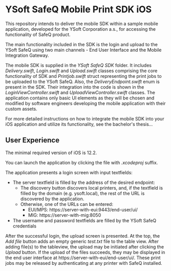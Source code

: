 # YSoft SafeQ Mobile Print SDK iOS
This repository intends to deliver the mobile SDK within a sample mobile application, developed for the YSoft Corporation a.s., for accessing the functionality of SafeQ product.

The main functionality included in the SDK is the login and upload to the YSoft SafeQ using two main channels - End User Interface and the Mobile Integration Gateway.

The mobile SDK is supplied in the *YSoft SafeQ SDK* folder. It includes *Delivery.swift*, *Login.swift* and *Upload.swift* classes comprising the core functionality of SDK and *Printjob.swift* struct representing the print jobs to be uploaded to the YSoft SafeQ. Also, the *DeliveryEndpoint.swift* enum is present in the SDK. Their integration into the code is shown in the *LoginViewController.swift* and *UploadViewController.swift* classes. The application contains only basic UI elements as they will be chosen and modified by software engineers developing the mobile application with their custom assets. 

For more detailed instructions on how to integrate the mobile SDK into your iOS application and utilize its functionality, see the bachelor's thesis... 

## User Experience
The minimal required version of iOS is 12.2.

You can launch the application by clicking the file with *.xcodeproj* suffix. 

The application presents a login screen with input textfields:
 * The server textfield is filled by the address of the desired endpoint:
    * The discovery button discovers local printers, and, if the textfield is filled by the domain (e.g. ysoft.local), the rest of the URL is discovered by the application.  
    * Otherwise, one of the URLs can be entered:
      * EUI/MPS: https://server-with-eui:9443/end-user/ui/
      * MIG: https://server-with-mig:8050
 * The username and password textfields are filled by the YSoft SafeQ credentials
 
After the successful login, the upload screen is presented. At the top, the *Add file* button adds an empty generic *test.txt* file to the table view. After adding file(s) to the tableview, the upload may be initiated after clicking the *Upload* button. If the upload of the files succeeds, they may be displayed in the end user interface at https://server-with-eui/end-user/ui/. These print jobs may be released by authenticating at any printer with SafeQ installed.







